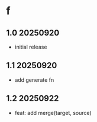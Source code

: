 # f

## 1.0 20250920

- initial release

## 1.1 20250920

- add generate fn

## 1.2 20250922

- feat: add merge(target, source)
